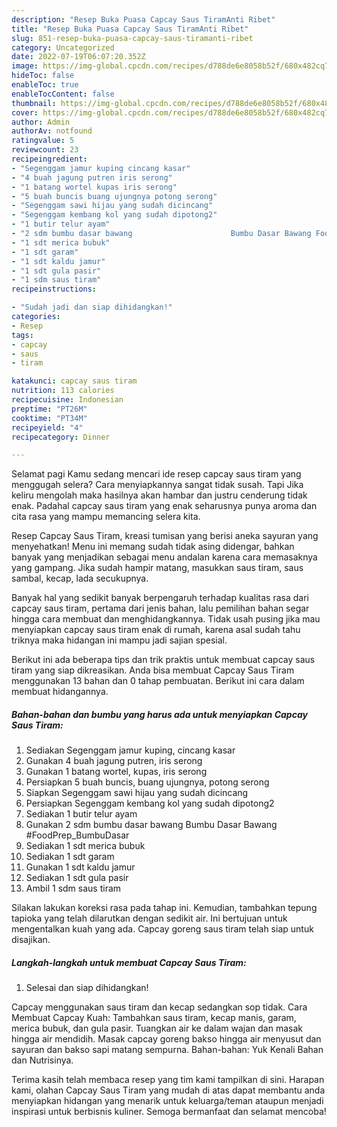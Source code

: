```yaml
---
description: "Resep Buka Puasa Capcay Saus TiramAnti Ribet"
title: "Resep Buka Puasa Capcay Saus TiramAnti Ribet"
slug: 851-resep-buka-puasa-capcay-saus-tiramanti-ribet
category: Uncategorized
date: 2022-07-19T06:07:20.352Z
image: https://img-global.cpcdn.com/recipes/d788de6e8058b52f/680x482cq70/capcay-saus-tiram-foto-resep-utama.jpg
hideToc: false
enableToc: true
enableTocContent: false
thumbnail: https://img-global.cpcdn.com/recipes/d788de6e8058b52f/680x482cq70/capcay-saus-tiram-foto-resep-utama.jpg
cover: https://img-global.cpcdn.com/recipes/d788de6e8058b52f/680x482cq70/capcay-saus-tiram-foto-resep-utama.jpg
author: Admin
authorAv: notfound
ratingvalue: 5
reviewcount: 23
recipeingredient:
- "Segenggam jamur kuping cincang kasar"
- "4 buah jagung putren iris serong"
- "1 batang wortel kupas iris serong"
- "5 buah buncis buang ujungnya potong serong"
- "Segenggam sawi hijau yang sudah dicincang"
- "Segenggam kembang kol yang sudah dipotong2"
- "1 butir telur ayam"
- "2 sdm bumbu dasar bawang                      Bumbu Dasar Bawang FoodPrep_BumbuDasar"
- "1 sdt merica bubuk"
- "1 sdt garam"
- "1 sdt kaldu jamur"
- "1 sdt gula pasir"
- "1 sdm saus tiram"
recipeinstructions:

- "Sudah jadi dan siap dihidangkan!"
categories:
- Resep
tags:
- capcay
- saus
- tiram

katakunci: capcay saus tiram 
nutrition: 113 calories
recipecuisine: Indonesian
preptime: "PT26M"
cooktime: "PT34M"
recipeyield: "4"
recipecategory: Dinner

---
```



Selamat pagi Kamu sedang mencari ide resep capcay saus tiram yang menggugah selera? Cara menyiapkannya sangat tidak susah. Tapi Jika keliru mengolah maka hasilnya akan hambar dan justru cenderung tidak enak. Padahal capcay saus tiram yang enak seharusnya punya aroma dan cita rasa yang mampu memancing selera kita.


Resep Capcay Saus Tiram, kreasi tumisan yang berisi aneka sayuran yang menyehatkan! Menu ini memang sudah tidak asing didengar, bahkan banyak yang menjadikan sebagai menu andalan karena cara memasaknya yang gampang. Jika sudah hampir matang, masukkan saus tiram, saus sambal, kecap, lada secukupnya.

Banyak hal yang sedikit banyak berpengaruh terhadap kualitas rasa dari capcay saus tiram, pertama dari jenis bahan, lalu pemilihan bahan segar hingga cara membuat dan menghidangkannya. Tidak usah pusing jika mau menyiapkan capcay saus tiram enak di rumah, karena asal sudah tahu triknya maka hidangan ini mampu jadi sajian spesial.


Berikut ini ada beberapa tips dan trik praktis untuk membuat capcay saus tiram yang siap dikreasikan. Anda bisa membuat Capcay Saus Tiram menggunakan 13 bahan dan 0 tahap pembuatan. Berikut ini cara dalam membuat hidangannya.

<!--inarticleads1-->

##### Bahan-bahan dan bumbu yang harus ada untuk menyiapkan Capcay Saus Tiram:

1. Sediakan Segenggam jamur kuping, cincang kasar
1. Gunakan 4 buah jagung putren, iris serong
1. Gunakan 1 batang wortel, kupas, iris serong
1. Persiapkan 5 buah buncis, buang ujungnya, potong serong
1. Siapkan Segenggam sawi hijau yang sudah dicincang
1. Persiapkan Segenggam kembang kol yang sudah dipotong2
1. Sediakan 1 butir telur ayam
1. Gunakan 2 sdm bumbu dasar bawang                      Bumbu Dasar Bawang #FoodPrep_BumbuDasar
1. Sediakan 1 sdt merica bubuk
1. Sediakan 1 sdt garam
1. Gunakan 1 sdt kaldu jamur
1. Sediakan 1 sdt gula pasir
1. Ambil 1 sdm saus tiram


Silakan lakukan koreksi rasa pada tahap ini. Kemudian, tambahkan tepung tapioka yang telah dilarutkan dengan sedikit air. Ini bertujuan untuk mengentalkan kuah yang ada. Capcay goreng saus tiram telah siap untuk disajikan. 

<!--inarticleads2-->

##### Langkah-langkah untuk membuat Capcay Saus Tiram:


1. Selesai dan siap dihidangkan!

Capcay menggunakan saus tiram dan kecap sedangkan sop tidak. Cara Membuat Capcay Kuah: Tambahkan saus tiram, kecap manis, garam, merica bubuk, dan gula pasir. Tuangkan air ke dalam wajan dan masak hingga air mendidih. Masak capcay goreng bakso hingga air menyusut dan sayuran dan bakso sapi matang sempurna. Bahan-bahan: Yuk Kenali Bahan dan Nutrisinya. 

Terima kasih telah membaca resep yang tim kami tampilkan di sini. Harapan kami, olahan Capcay Saus Tiram yang mudah di atas dapat membantu anda menyiapkan hidangan yang menarik untuk keluarga/teman ataupun menjadi inspirasi untuk berbisnis kuliner. Semoga bermanfaat dan selamat mencoba!
